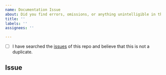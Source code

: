 ```yaml
---
name: Documentation Issue
about: Did you find errors, omissions, or anything unintelligible in the documentation?
title: ''
labels: ''
assignees: ''

---
```


<!--
    Hi there! Thank you for helping improve our documentation!

    Before you submit your issue, please make sure you have completed the checklist below.
-->

<!-- All the below steps should be completed before submitting your issue. Checked checkbox should look like this: [x] -->
- [ ] I have searched the [issues](https://github.com/raulin0/backup-juggler/issues) of this repo and believe that this is not a duplicate.

## Issue
<!-- Now feel free to write your issue, and please be as descriptive as possible! -->
<!-- Thanks again -->

